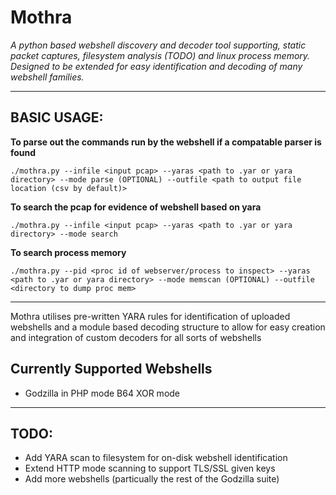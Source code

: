 # Mothra

*A python based webshell discovery and decoder tool supporting, static packet captures, filesystem analysis (TODO) and linux process memory. Designed to be extended for easy identification and decoding of many webshell families.*

---

## BASIC USAGE: 

**To parse out the commands run by the webshell if a compatable parser is found**

`./mothra.py --infile <input pcap> --yaras <path to .yar or yara directory> --mode parse (OPTIONAL) --outfile <path to output file location (csv by default)>` 



**To search the pcap for evidence of webshell based on yara**

`./mothra.py --infile <input pcap> --yaras <path to .yar or yara directory> --mode search` 


**To search process memory**

`./mothra.py --pid <proc id of webserver/process to inspect> --yaras <path to .yar or yara directory> --mode memscan (OPTIONAL) --outfile <directory to dump proc mem>`

---
  
Mothra utilises pre-written YARA rules for identification of uploaded webshells and a module based decoding structure to allow for easy creation and integration of custom decoders for all sorts of webshells

## Currently Supported Webshells
- Godzilla in PHP mode B64 XOR mode

---

## TODO: 
- Add YARA scan to filesystem for on-disk webshell identification
- Extend HTTP mode scanning to support TLS/SSL given keys 
- Add more webshells (particually the rest of the Godzilla suite)  
